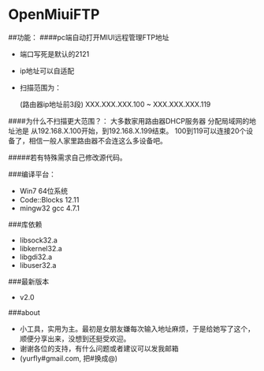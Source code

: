 OpenMiuiFTP
===========

##功能：
####pc端自动打开MIUI远程管理FTP地址

* 端口写死是默认的2121

* ip地址可以自适配

* 扫描范围为：

    (路由器ip地址前3段) XXX.XXX.XXX.100 ~ XXX.XXX.XXX.119

####为什么不扫描更大范围？：
    大多数家用路由器DHCP服务器 分配局域网的地址池是 从192.168.X.100开始，到192.168.X.199结束。
    100到119可以连接20个设备了，相信一般人家里路由器不会连这么多设备吧。


#####若有特殊需求自己修改源代码。

###编译平台：
* Win7 64位系统 
* Code::Blocks 12.11 
* mingw32 gcc 4.7.1

###库依赖
* libsock32.a
* libkernel32.a
* libgdi32.a
* libuser32.a

###最新版本
* v2.0

###about
* 小工具，实用为主。最初是女朋友嫌每次输入地址麻烦，于是给她写了这个，顺便分享出来，没想到还挺受欢迎。
* 谢谢各位的支持，有什么问题或者建议可以发我邮箱
* (yurfly#gmail.com, 把#换成@)